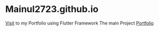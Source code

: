 # Mainul2723.github.io


[Visit](https://mainul2723.github.io/) to my Portfolio using Flutter Framework 
The main Project [Portfolio](https://github.com/Mainul2723/my_portfolio)
